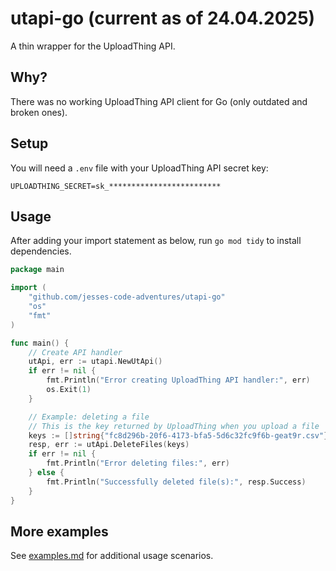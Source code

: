 # utapi-go (current as of 24.04.2025)

A thin wrapper for the UploadThing API.

## Why?

There was no working UploadThing API client for Go (only outdated and broken ones).

## Setup

You will need a `.env` file with your UploadThing API secret key:

```env
UPLOADTHING_SECRET=sk_*************************
```

## Usage

After adding your import statement as below, run `go mod tidy` to install dependencies.

```go
package main

import (
    "github.com/jesses-code-adventures/utapi-go"
    "os"
    "fmt"
)

func main() {
    // Create API handler
    utApi, err := utapi.NewUtApi()
    if err != nil {
        fmt.Println("Error creating UploadThing API handler:", err)
        os.Exit(1)
    }

    // Example: deleting a file
    // This is the key returned by UploadThing when you upload a file
    keys := []string{"fc8d296b-20f6-4173-bfa5-5d6c32fc9f6b-geat9r.csv"}
    resp, err := utApi.DeleteFiles(keys)
    if err != nil {
        fmt.Println("Error deleting files:", err)
    } else {
        fmt.Println("Successfully deleted file(s):", resp.Success)
    }
}
```

## More examples

See [examples.md](examples.md) for additional usage scenarios.